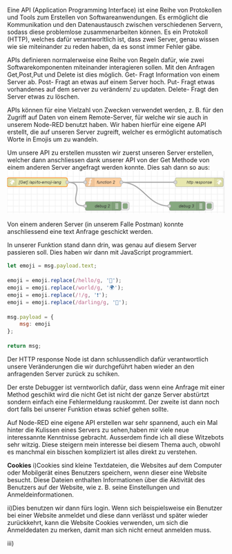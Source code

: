 Eine API (Application Programming Interface) ist eine Reihe von Protokollen und Tools zum Erstellen von Softwareanwendungen. Es ermöglicht die Kommunikation und den Datenaustausch zwischen verschiedenen Servern, sodass diese problemlose zusammenarbeiten können. Es ein Protokoll (HTTP), welches dafür verantworltlich ist, dass zwei Server, genau wissen wie sie miteinander zu reden haben, da es sonst immer Fehler gäbe.

APIs definieren normalerweise eine Reihe von Regeln dafür, wie zwei Softwarekomponenten miteinander interagieren sollen. Mit den Anfragen Get,Post,Put und Delete ist dies möglich.
Get- Fragt Information von einem Server ab.
Post- Fragt an etwas auf einem Server hoch.
Put- Fragt etwas vorhandenes auf dem server zu verändern/ zu updaten.
Delete- Fragt den Server etwas zu löschen.

APIs können für eine Vielzahl von Zwecken verwendet werden, z. B. für den Zugriff auf Daten von einem Remote-Server, für welche wir sie auch in unserem Node-RED benutzt haben. Wir haben hierfür eine eigene API erstellt, die auf unseren Server zugreift, welcher es ermöglicht automatisch Worte in Emojis um zu wandeln.

Um unsere API zu erstellen mussten wir zuerst unseren Server erstellen, welcher dann anschliessen dank unserer API von der Get Methode von einem anderen Server angefragt werden konnte. 
Dies sah dann so aus:
![](Blog_images\node-red.png)

Von einem anderen Server (in unserem Falle Postman) konnte anschliessend eine text Anfrage geschickt werden.

In unserer Funktion stand dann drin, was genau auf diesem Server passieren soll. Dies haben wir dann mit JavaScript programmiert.

```JavaScript
let emoji = msg.payload.text;

emoji = emoji.replace(/hello/g, '👋');
emoji = emoji.replace(/world/g, '🌍');
emoji = emoji.replace(/!/g, '❗️');
emoji = emoji.replace(/darling/g, '👩');

msg.payload = {
    msg: emoji
};

return msg;
```

Der HTTP response Node ist dann schlussendlich dafür verantwortlich unsere Veränderungen die wir durchgeführt haben wieder an den anfragenden Server zurück zu schiken.

Der erste Debugger ist verntworlich dafür, dass wenn eine Anfrage mit einer Method geschikt wird die nicht Get ist nicht der ganze Server abstürtzt sondern einfach eine Fehlermeldung rauskommt. Der zweite ist dann noch dort falls bei unserer Funktion etwas schief gehen sollte. 

Auf Node-RED eine eigene API erstellen war sehr spannend, auch ein Mal hinter die Kulissen eines Servers zu sehen,haben mir viele neue interessannte Kenntnisse gebracht. Ausserdem finde ich all diese Witzebots sehr witzig. Diese steigern mein interesse bei diesem Thema auch, obwohl es manchmal ein bisschen kompliziert ist alles direkt zu verstehen.

**Cookies**
i)Cookies sind kleine Textdateien, die Websites auf dem Computer oder Mobilgerät eines Benutzers speichern, wenn dieser eine Website besucht. Diese Dateien enthalten Informationen über die Aktivität des Benutzers auf der Website, wie z. B. seine Einstellungen und Anmeldeinformationen.

ii)Dies benutzen wir dann fürs login. Wenn sich beispielsweise ein Benutzer bei einer Website anmeldet und diese dann verlässt und später wieder zurückkehrt, kann die Website Cookies verwenden, um sich die Anmeldedaten zu merken, damit man sich nicht erneut anmelden muss.

iii)